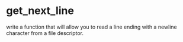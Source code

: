 # get_next_line
write a function that will allow you to read a line ending with a newline character from a file descriptor.
